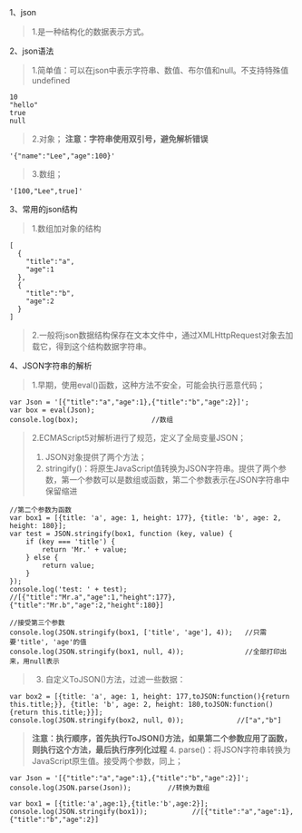 1、json
> 1.是一种结构化的数据表示方式。

2、json语法
> 1.简单值：可以在json中表示字符串、数值、布尔值和null。不支持特殊值undefined
```
10
"hello"
true
null
```
> 2.对象；
> **注意：字符串使用双引号，避免解析错误**
```
'{"name":"Lee","age":100}'
```
> 3.数组；
```
'[100,"Lee",true]'
```

3、常用的json结构
> 1.数组加对象的结构
```
[
  {
    "title":"a",
    "age":1
  },
  {
    "title":"b",
    "age":2
  }
]
```
> 2.一般将json数据结构保存在文本文件中，通过XMLHttpRequest对象去加载它，得到这个结构数据字符串。

4、JSON字符串的解析
> 1.早期，使用eval()函数，这种方法不安全，可能会执行恶意代码；
```
var Json = '[{"title":"a","age":1},{"title":"b","age":2}]';
var box = eval(Json);
console.log(box);                  //数组
```
> 2.ECMAScript5对解析进行了规范，定义了全局变量JSON；
> 1. JSON对象提供了两个方法；
> 2. stringify()：将原生JavaScript值转换为JSON字符串。提供了两个参数，第一个参数可以是数组或函数，第二个参数表示在JSON字符串中保留缩进
```
//第二个参数为函数
var box1 = [{title: 'a', age: 1, height: 177}, {title: 'b', age: 2, height: 180}];
var test = JSON.stringify(box1, function (key, value) {
    if (key === 'title') {
        return 'Mr.' + value;
    } else {
        return value;
    }
});
console.log('test: ' + test);     //[{"title":"Mr.a","age":1,"height":177},{"title":"Mr.b","age":2,"height":180}]

//接受第三个参数
console.log(JSON.stringify(box1, ['title', 'age'], 4));   //只需要'title', 'age'的值
console.log(JSON.stringify(box1, null, 4));               //全部打印出来，用null表示
```
> 3. 自定义ToJSON()方法，过滤一些数据：
```
var box2 = [{title: 'a', age: 1, height: 177,toJSON:function(){return this.title;}}, {title: 'b', age: 2, height: 180,toJSON:function(){return this.title;}}];
console.log(JSON.stringify(box2, null, 0));             //["a","b"]
```
> **注意：执行顺序，首先执行ToJSON()方法，如果第二个参数应用了函数，则执行这个方法，最后执行序列化过程**
> 4. parse()：将JSON字符串转换为JavaScript原生值。接受两个参数，同上；
```
var Json = '[{"title":"a","age":1},{"title":"b","age":2}]';
console.log(JSON.parse(Json));         //转换为数组

var box1 = [{title:'a',age:1},{title:'b',age:2}];
console.log(JSON.stringify(box1));           //[{"title":"a","age":1},{"title":"b","age":2}]
```
